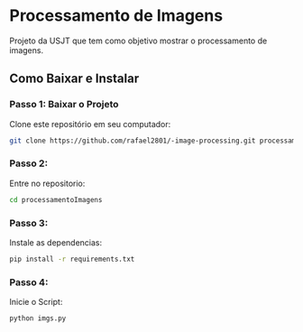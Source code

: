 # Processamento de Imagens

Projeto da USJT que tem como objetivo mostrar o processamento de imagens.

## Como Baixar e Instalar

### Passo 1: Baixar o Projeto

Clone este repositório em seu computador:

```sh
git clone https://github.com/rafael2801/-image-processing.git processamentoImagens
```
### Passo 2:
Entre no repositorio:
```sh
cd processamentoImagens
```
### Passo 3:
Instale as dependencias:
```sh
pip install -r requirements.txt
```

### Passo 4:
Inicie o Script:
```sh
python imgs.py
```
